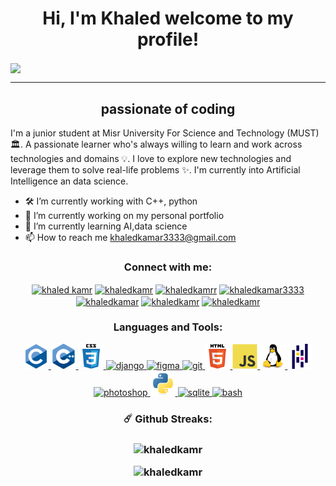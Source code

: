
<h1 align="center">Hi, I'm Khaled welcome to my profile!</h1>
<img src="https://upload.wikimedia.org/wikipedia/commons/b/b3/Watch-dogs2-dedsec.gif?20220712111525" width=1015px align="center">
<hr>

<h2 align="center">passionate of coding</h2>

[<p align="left"> <a href="https://github.com/ryo-ma/github-profile-trophy"><img src="https://github-profile-trophy.vercel.app/?username=khaledkamr" alt="khaledkamr" /></a> </p>]:<>

I'm a junior student at Misr University For Science and Technology (MUST) 🏛. A passionate learner who's always willing to learn and work across technologies and domains 💡. I love to explore new technologies and leverage them to solve real-life problems ✨. I'm currently into Artificial Intelligence an data science.

- 🛠 I’m currently working with C++, python
- 🔭 I’m currently working on my personal portfolio
- 🌱 I’m currently learning AI,data science
- 📫 How to reach me khaledkamar3333@gmail.com

<h3 align="center">Connect with me:</h3>
<p align="center">
<a href="https://linkedin.com/in/khaled kamr" target="blank"><img align="center" src="https://raw.githubusercontent.com/rahuldkjain/github-profile-readme-generator/master/src/images/icons/Social/linked-in-alt.svg" alt="khaled kamr" height="30" width="40" /></a>
<a href="https://kaggle.com/khaledkamr" target="blank"><img align="center" src="https://raw.githubusercontent.com/rahuldkjain/github-profile-readme-generator/master/src/images/icons/Social/kaggle.svg" alt="khaledkamr" height="30" width="40" /></a>
<a href="https://instagram.com/khaledkamrr" target="blank"><img align="center" src="https://raw.githubusercontent.com/rahuldkjain/github-profile-readme-generator/master/src/images/icons/Social/instagram.svg" alt="khaledkamrr" height="30" width="40" /></a>
<a href="https://www.hackerrank.com/khaledkamar3333" target="blank"><img align="center" src="https://raw.githubusercontent.com/rahuldkjain/github-profile-readme-generator/master/src/images/icons/Social/hackerrank.svg" alt="khaledkamar3333" height="30" width="40" /></a>
<a href="https://codeforces.com/profile/khaledkamar" target="blank"><img align="center" src="https://raw.githubusercontent.com/rahuldkjain/github-profile-readme-generator/master/src/images/icons/Social/codeforces.svg" alt="khaledkamar" height="30" width="40" /></a>
<a href="https://www.leetcode.com/khaledkamr" target="blank"><img align="center" src="https://raw.githubusercontent.com/rahuldkjain/github-profile-readme-generator/master/src/images/icons/Social/leet-code.svg" alt="khaledkamr" height="30" width="40" /></a>
<a href="https://discord.gg/khaledkamr" target="blank"><img align="center" src="https://raw.githubusercontent.com/rahuldkjain/github-profile-readme-generator/master/src/images/icons/Social/discord.svg" alt="khaledkamr" height="30" width="40" /></a>
</p>

<h3 align="center">Languages and Tools:</h3>
<p align="center"> <a href="https://www.cprogramming.com/" target="_blank" rel="noreferrer"> <img src="https://raw.githubusercontent.com/devicons/devicon/master/icons/c/c-original.svg" alt="c" width="40" height="40"/> </a> <a href="https://www.w3schools.com/cpp/" target="_blank" rel="noreferrer"> <img src="https://raw.githubusercontent.com/devicons/devicon/master/icons/cplusplus/cplusplus-original.svg" alt="cplusplus" width="40" height="40"/> </a> <a href="https://www.w3schools.com/css/" target="_blank" rel="noreferrer"> <img src="https://raw.githubusercontent.com/devicons/devicon/master/icons/css3/css3-original-wordmark.svg" alt="css3" width="40" height="40"/> </a> <a href="https://www.djangoproject.com/" target="_blank" rel="noreferrer"> <img src="https://cdn.worldvectorlogo.com/logos/django.svg" alt="django" width="40" height="40"/> </a> <a href="https://www.figma.com/" target="_blank" rel="noreferrer"> <img src="https://www.vectorlogo.zone/logos/figma/figma-icon.svg" alt="figma" width="40" height="40"/> </a> <a href="https://git-scm.com/" target="_blank" rel="noreferrer"> <img src="https://www.vectorlogo.zone/logos/git-scm/git-scm-icon.svg" alt="git" width="40" height="40"/> </a> <a href="https://www.w3.org/html/" target="_blank" rel="noreferrer"> <img src="https://raw.githubusercontent.com/devicons/devicon/master/icons/html5/html5-original-wordmark.svg" alt="html5" width="40" height="40"/> </a> <a href="https://developer.mozilla.org/en-US/docs/Web/JavaScript" target="_blank" rel="noreferrer"> <img src="https://raw.githubusercontent.com/devicons/devicon/master/icons/javascript/javascript-original.svg" alt="javascript" width="40" height="40"/> </a> <a href="https://www.linux.org/" target="_blank" rel="noreferrer"> <img src="https://raw.githubusercontent.com/devicons/devicon/master/icons/linux/linux-original.svg" alt="linux" width="40" height="40"/> </a> <a href="https://pandas.pydata.org/" target="_blank" rel="noreferrer"> <img src="https://raw.githubusercontent.com/devicons/devicon/2ae2a900d2f041da66e950e4d48052658d850630/icons/pandas/pandas-original.svg" alt="pandas" width="40" height="40"/> </a> <a href="https://www.photoshop.com/en" target="_blank" rel="noreferrer"> <img src="https://upload.wikimedia.org/wikipedia/commons/thumb/a/af/Adobe_Photoshop_CC_icon.svg/1051px-Adobe_Photoshop_CC_icon.svg.png" alt="photoshop" width="40" height="40"/> </a> <a href="https://www.python.org" target="_blank" rel="noreferrer"> <img src="https://raw.githubusercontent.com/devicons/devicon/master/icons/python/python-original.svg" alt="python" width="40" height="40"/> </a> <a href="https://www.sqlite.org/" target="_blank" rel="noreferrer"> <img src="https://www.vectorlogo.zone/logos/sqlite/sqlite-icon.svg" alt="sqlite" width="40" height="40"/> </a> <a href="https://www.gnu.org/software/bash/" target="_blank" rel="noreferrer"> <img src="https://www.vectorlogo.zone/logos/gnu_bash/gnu_bash-icon.svg" alt="bash" width="40" height="40"/> </a> </p>

<h3 align="center">☄️ Github Streaks:<h3>
<p align="center"><img  src="https://github-readme-streak-stats.herokuapp.com/?user=khaledkamr&" alt="khaledkamr" /></p>

<p align="center"><img src="https://github-readme-stats.vercel.app/api/top-langs?username=khaledkamr&show_icons=true&locale=en&layout=compact" alt="khaledkamr" /></p>
